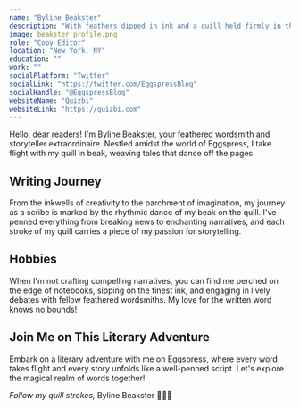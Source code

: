```yaml
---
name: "Byline Beakster"
description: "With feathers dipped in ink and a quill held firmly in the beak, Byline is the wordsmith extraordinaire who brings stories to life"
image: beakster_profile.png
role: "Copy Editor"
location: "New York, NY"
education: ""
work: ""
socialPlatform: "Twitter"
socialLink: "https://twitter.com/EggspressBlog"
socialHandle: "@EggspressBlog"
websiteName: "Quizbi"
websiteLink: "https://quizbi.com"
---
```


Hello, dear readers! I'm Byline Beakster, your feathered wordsmith and storyteller extraordinaire. Nestled amidst the world of Eggspress, I take flight with my quill in beak, weaving tales that dance off the pages.

## Writing Journey

From the inkwells of creativity to the parchment of imagination, my journey as a scribe is marked by the rhythmic dance of my beak on the quill. I've penned everything from breaking news to enchanting narratives, and each stroke of my quill carries a piece of my passion for storytelling.

## Hobbies

When I'm not crafting compelling narratives, you can find me perched on the edge of notebooks, sipping on the finest ink, and engaging in lively debates with fellow feathered wordsmiths. My love for the written word knows no bounds!

## Join Me on This Literary Adventure

Embark on a literary adventure with me on Eggspress, where every word takes flight and every story unfolds like a well-penned script. Let's explore the magical realm of words together!

*Follow my quill strokes,*
Byline Beakster 📜🦜📖